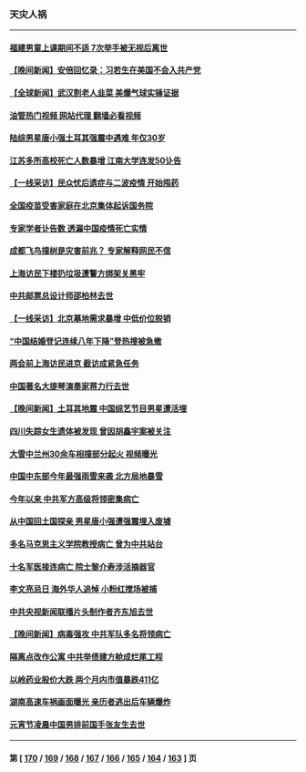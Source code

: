 ### 天灾人祸
---
#### [福建男童上课期间不适 7次举手被无视后离世](../../pages/ncid280/n13927029.md?02102045) 
#### [【晚间新闻】安倍回忆录：习若生在美国不会入共产党](../../pages/ncid280/n13926979.md?02102045) 
#### [【全球新闻】武汉割老人韭菜 美爆气球实锤证据](../../pages/ncid280/n13926980.md?02102045) 
#### [油管热门视频 网站代理 翻墙必看视频](http://138.2.39.72:81/youtube.html?epic-marker?02102045)
#### [陆综男星唐小强土耳其强震中遇难 年仅30岁](../../pages/ncid280/n13926612.md?02102045) 
#### [江苏多所高校死亡人数暴增 江南大学连发50讣告](../../pages/ncid280/n13926535.md?02102045) 
#### [【一线采访】民众忧后遗症与二波疫情 开始囤药](../../pages/ncid280/n13926211.md?02102045) 
#### [全国疫苗受害家庭在北京集体起诉国务院](../../pages/ncid280/n13926114.md?02102045) 
#### [专家学者讣告数 透漏中国疫情死亡实情](../../pages/ncid280/n13925712.md?02102045) 
#### [成都飞鸟撞树是灾害前兆？ 专家解释网民不信](../../pages/ncid280/n13925862.md?02102045) 
#### [上海访民下楼扔垃圾遭警方绑架关黑牢](../../pages/ncid280/n13925952.md?02102045) 
#### [中共邮票总设计师邵柏林去世](../../pages/ncid280/n13925804.md?02102045) 
#### [【一线采访】北京墓地需求暴增 中低价位脱销](../../pages/ncid280/n13925419.md?02102045) 
#### [“中国结婚登记连续八年下降”登热搜被急撤](../../pages/ncid280/n13925337.md?02102045) 
#### [两会前上海访民进京 截访成紧急任务](../../pages/ncid280/n13925365.md?02102045) 
#### [中国著名大提琴演奏家蒋力行去世](../../pages/ncid280/n13925415.md?02102045) 
#### [【晚间新闻】土耳其地震 中国综艺节目男星遭活埋](../../pages/ncid280/n13925370.md?02102045) 
#### [四川失踪女生遗体被发现 曾因胡鑫宇案被关注](../../pages/ncid280/n13925036.md?02102045) 
#### [大雪中兰州30余车相撞部分起火 视频曝光](../../pages/ncid280/n13925010.md?02102045) 
#### [中国中东部今年最强雨雪来袭 北方局地暴雪](../../pages/ncid280/n13925005.md?02102045) 
#### [今年以来 中共军方高级将领密集病亡](../../pages/ncid280/n13924862.md?02102045) 
#### [从中国回土国探亲 男星唐小强遭强震埋入废墟](../../pages/ncid280/n13924832.md?02102045) 
#### [多名马克思主义学院教授病亡 曾为中共站台](../../pages/ncid280/n13924817.md?02102045) 
#### [十名军医接连病亡 院士黎介寿涉活摘器官](../../pages/ncid280/n13924785.md?02102045) 
#### [李文亮忌日 海外华人追悼 小粉红搅场被捕](../../pages/ncid280/n13924598.md?02102045) 
#### [中共央视新闻联播片头制作者齐东旭去世](../../pages/ncid280/n13924494.md?02102045) 
#### [【晚间新闻】病毒强攻 中共军队多名将领病亡](../../pages/ncid280/n13924509.md?02102045) 
#### [隔离点改作公寓 中共举债建方舱成烂尾工程](../../pages/ncid280/n13924106.md?02102045) 
#### [以岭药业股价大跌 两个月内市值暴跌411亿](../../pages/ncid280/n13923641.md?02102045) 
#### [湖南高速车祸画面曝光 亲历者逃出后车辆爆炸](../../pages/ncid280/n13923497.md?02102045) 
#### [元宵节凌晨中国男排前国手张友生去世](../../pages/ncid280/n13923601.md?02102045) 

---
#### 第 [ [170](./170.md?02102045) / [169](./169.md?02102045) / [168](./168.md?02102045) / [167](./167.md?02102045) / [166](./166.md?02102045) / [165](./165.md?02102045) / [164](./164.md?02102045) / [163](./163.md?02102045) ] 页

